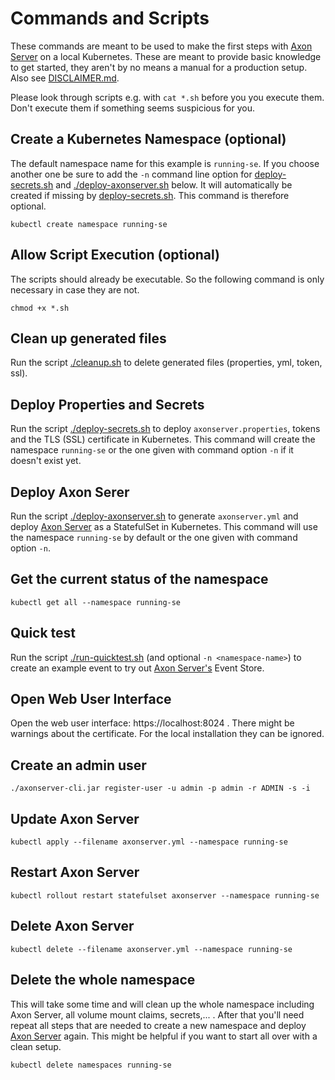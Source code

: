 # Commands and Scripts

These commands are meant to be used to make the first steps with [Axon Server][AxonServer] on a local Kubernetes. These are meant to provide basic knowledge to get started, they aren't by no means a manual for a production setup. Also see [DISCLAIMER.md](./../DISCLAIMER.md).

Please look through scripts e.g. with `cat *.sh` before you you execute them. Don't execute them if something seems suspicious for you.

## Create a Kubernetes Namespace (optional)

The default namespace name for this example is `running-se`.
If you choose another one be sure to add the `-n` command line option for [deploy-secrets.sh](./deploy-secrets.sh) and [./deploy-axonserver.sh](deploy-axonserver.sh) below. It will automatically be created if missing by [deploy-secrets.sh](./deploy-secrets.sh). This command is therefore optional.

```shell
kubectl create namespace running-se
```

## Allow Script Execution (optional)

The scripts should already be executable. So the following command is only necessary in case they are not.

```shell
chmod +x *.sh
```

## Clean up generated files

Run the script [./cleanup.sh](./cleanup.sh) to delete generated files (properties, yml, token, ssl).

## Deploy Properties and Secrets

Run the script [./deploy-secrets.sh](./deploy-secrets.sh) to deploy `axonserver.properties`, tokens and the TLS (SSL) certificate in Kubernetes.
This command will create the namespace `running-se` or the one given with command option `-n` if it doesn't exist yet.

## Deploy Axon Serer

Run the script [./deploy-axonserver.sh](./deploy-axonserver.sh) to generate `axonserver.yml` and deploy [Axon Server][AxonServer] as a StatefulSet in Kubernetes.
This command will use the namespace `running-se` by default or the one given with command option `-n`.

## Get the current status of the namespace

```shell
kubectl get all --namespace running-se
```

## Quick test

Run the script [./run-quicktest.sh](./run-quicktest.sh) (and optional `-n <namespace-name>`) to create an example event to try out [Axon Server's][AxonServer] Event Store.

## Open Web User Interface

Open the web user interface: https://localhost:8024 .
There might be warnings about the certificate. For the local installation they can be ignored.

## Create an admin user

```shell
./axonserver-cli.jar register-user -u admin -p admin -r ADMIN -s -i
```

## Update Axon Server

```shell
kubectl apply --filename axonserver.yml --namespace running-se
```

## Restart Axon Server

```shell
kubectl rollout restart statefulset axonserver --namespace running-se
```

## Delete Axon Server

```shell
kubectl delete --filename axonserver.yml --namespace running-se
```

## Delete the whole namespace

This will take some time and will clean up the whole namespace including Axon Server, all volume mount claims, secrets,... . After that you'll need repeat all steps that are needed to create a new namespace and deploy [Axon Server][AxonServer] again. This might be helpful if you want to start all over with a clean setup.

```shell
kubectl delete namespaces running-se
```

[AxonServer]: https://docs.axoniq.io/reference-guide/axon-server-introduction
